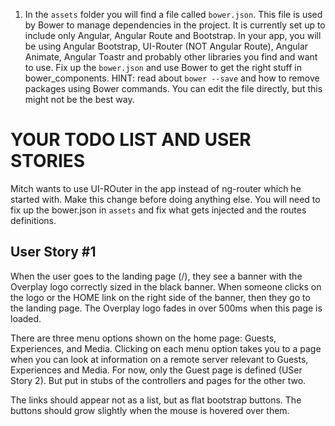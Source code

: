 1. In the `assets` folder you will find a file called `bower.json`. This file is used by Bower to manage dependencies in 
   the project. It is currently set up to include only Angular, Angular Route and Bootstrap. In your app, you will be
   using Angular Bootstrap, UI-Router (NOT Angular Route), Angular Animate, Angular Toastr and probably  other libraries
   you find and want to use. Fix up the `bower.json` and use Bower to get the right stuff in bower_components. HINT:
   read about `bower --save` and how to remove packages using Bower commands. You can edit the file directly, but this
   might not be the best way.
   

YOUR TODO LIST AND USER STORIES
===============================

Mitch wants to use UI-ROuter in the app instead of ng-router which he started with. Make this change before doing anything
else. You will need to fix up the bower.json in `assets` and fix what gets injected and the routes definitions.

User Story #1
-------------

When the user goes to the landing page (/), they see a banner with the Overplay logo correctly sized in the black 
banner. When someone clicks on the logo or the HOME link on the right side of the banner, then they go to the landing 
page. The Overplay logo fades in over 500ms when this page is loaded.

There are three menu options shown on the home page: Guests, Experiences, and Media. Clicking on each menu option takes
you to a page when you can look at information on a remote server relevant to Guests, Experiences and Media. For now,
only the Guest page is defined (USer Story 2). But put in stubs of the controllers and pages for the other two.

The links should appear not as a list, but as flat bootstrap buttons. The buttons should grow slightly when the mouse
is hovered over them.